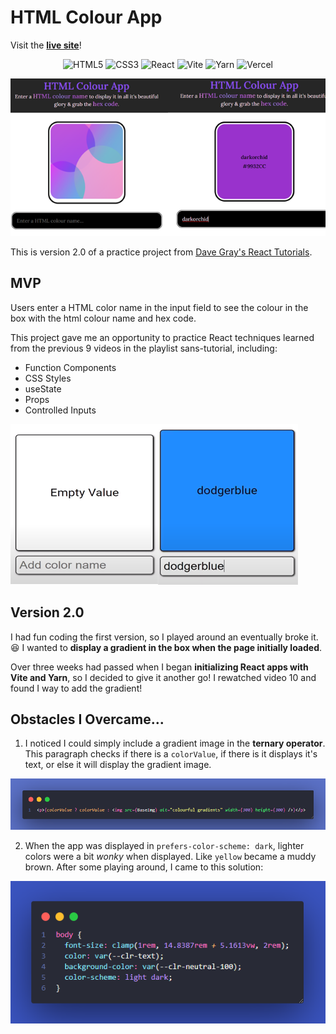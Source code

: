 # HTML Colour App

Visit the **[live site](https://html-colour-app.vercel.app/)**!

<p align="center">
<img src="https://img.shields.io/badge/HTML5-E34F26.svg?style=for-the-badge&logo=HTML5&logoColor=white" title="HTML5" alt="HTML5">
<img src="https://img.shields.io/badge/CSS3-1572B6.svg?style=for-the-badge&logo=CSS3&logoColor=white" title="CSS3" alt="CSS3">
<img src="https://img.shields.io/badge/React-61DAFB.svg?style=for-the-badge&logo=React&logoColor=black" title="React" alt="React">
<img src="https://img.shields.io/badge/Vite-646CFF.svg?style=for-the-badge&logo=Vite&logoColor=white" title="Vite" alt="Vite">
<img src="https://img.shields.io/badge/Yarn-2C8EBB.svg?style=for-the-badge&logo=Yarn&logoColor=white" title="Yarn" alt="Yarn">
<img src="https://img.shields.io/badge/Vercel-000000.svg?style=for-the-badge&logo=Vercel&logoColor=white" title="Vercel" alt="Vercel">
</p>

<div align="center"><img src="./screenshots/html-color-app-screenshot.png" alt=""></div>

This is version 2.0 of a practice project from [Dave Gray's React Tutorials](https://www.youtube.com/playlist?list=PL0Zuz27SZ-6PrE9srvEn8nbhOOyxnWXfp).

## MVP

Users enter a HTML color name in the input field to see the colour in the box with the html colour name and hex code.

This project gave me an opportunity to practice React techniques learned from the previous 9 videos in the playlist sans-tutorial, including:

- Function Components
- CSS Styles
- useState
- Props
- Controlled Inputs

![screenshots from the tutorial showing initial load & html color entered](./screenshots/tutorial-screenshots.png)

## Version 2.0

I had fun coding the first version, so I played around an eventually broke it. 😆 I wanted to **display a gradient in the box when the page initially loaded**.

Over three weeks had passed when I began **initializing React apps with Vite and Yarn**, so I decided to give it another go! I rewatched video 10 and found I way to add the gradient!

## Obstacles I Overcame...

1. I noticed I could simply include a gradient image in the **ternary operator**. This paragraph checks if there is a `colorValue`, if there is it displays it's text, or else it will display the gradient image.

![<p>{colorValue ? colorValue : <img src={BaseImg} alt="colourful gradients" width={300} height={300} />}</p>](./screenshots/code-gradient.png)

2. When the app was displayed in `prefers-color-scheme: dark`, lighter colors were a bit _wonky_ when displayed. Like `yellow` became a muddy brown. After some playing around, I came to this solution:

![body {color-scheme:dark}](./screenshots/code-color-scheme.png)
